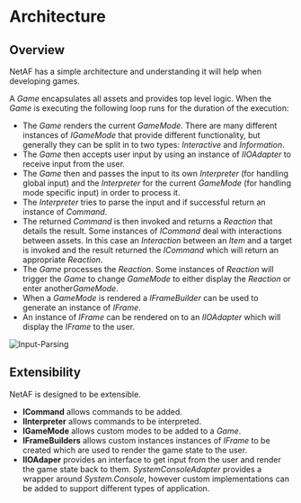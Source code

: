 # Architecture

## Overview
NetAF has a simple architecture and understanding it will help when developing games.

A *Game* encapsulates all assets and provides top level logic. When the *Game* is executing the following loop runs for the duration of the execution:
* The *Game* renders the current *GameMode*. There are many different instances of *IGameMode* that provide different functionality, but generally they can be split in to two types: *Interactive* and *Information*.
* The *Game* then accepts user input by using an instance of *IIOAdapter* to receive input from the user.
* The *Game* then and passes the input to its own *Interpreter* (for handling global input) and the *Interpreter* for the current *GameMode* (for handling mode specific input) in order to process it.
* The *Interpreter* tries to parse the input and if successful return an instance of *Command*.
* The returned *Command* is then invoked and returns a *Reaction* that details the result. Some instances of *ICommand* deal with interactions between assets. In this case an *Interaction* between an *Item* and a target is invoked and the result returned the *ICommand* which will return an appropriate *Reaction*.
* The *Game* processes the *Reaction*. Some instances of *Reaction* will trigger the *Game* to change *GameMode* to either display the *Reaction* or enter another*GameMode*.
* When a *GameMode* is rendered a *IFrameBuilder* can be used to generate an instance of *IFrame*.
* An instance of *IFrame* can be rendered on to an *IIOAdapter* which will display the *IFrame* to the user.

![Input-Parsing](~/images/input-parsing-sequence-diagram.png)

## Extensibility
NetAF is designed to be extensible.

* **ICommand** allows commands to be added.
* **IInterpreter** allows commands to be interpreted.
* **IGameMode** allows custom modes to be added to a *Game*.
* **IFrameBuilders** allows custom instances instances of *IFrame* to be created which are used to render the game state to the user.
* **IIOAdaper** provides an interface to get input from the user and render the game state back to them. *SystemConsoleAdapter* provides a wrapper around *System.Console*, however custom implementations can be added to support different types of application.
